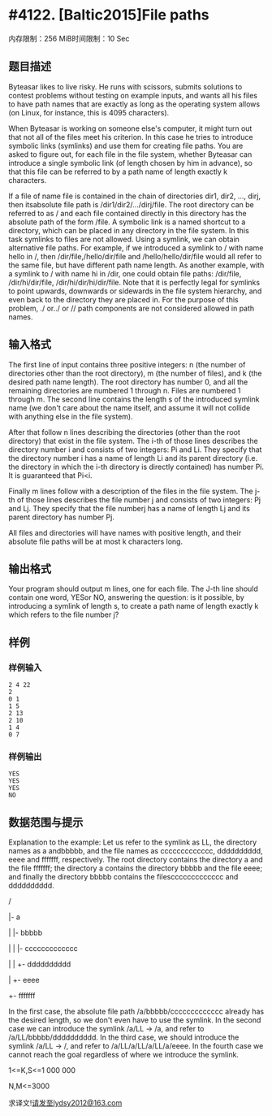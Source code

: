 # #4122. [Baltic2015]File paths

内存限制：256 MiB时间限制：10 Sec

## 题目描述

Byteasar likes to live risky. He runs with scissors, submits solutions to contest problems without testing on example inputs, and wants all his files to have path names that are exactly as long as the operating system allows (on Linux, for instance, this is 4095 characters).

When Byteasar is working on someone else's computer, it might turn out that not all of the files meet his criterion. In this case he tries to introduce symbolic links (symlinks) and use them for creating file paths. You are asked to figure out, for each file in the file system, whether Byteasar can introduce a single symbolic link (of length chosen by him in advance), so that this file can be referred to by a path name of length exactly k characters.

If a file of name file is contained in the chain of directories dir1, dir2, ..., dirj, then itsabsolute file path is /dir1/dir2/.../dirj/file. The root directory can be referred to as / and each file contained directly in this directory has the absolute path of the form /file. A symbolic link is a named shortcut to a directory, which can be placed in any directory in the file system. In this task symlinks to files are not allowed. Using a symlink, we can obtain alternative file paths. For example, if we introduced a symlink to / with name hello in /, then /dir/file,/hello/dir/file and /hello/hello/dir/file would all refer to the same file, but have different path name length. As another example, with a symlink to / with name hi in /dir, one could obtain file paths: /dir/file, /dir/hi/dir/file, /dir/hi/dir/hi/dir/file. Note that it is perfectly legal for symlinks to point upwards, downwards or sidewards in the file system hierarchy, and even back to the directory they are placed in. For the purpose of this problem, ./ or../ or // path components are not considered allowed in path names.

## 输入格式

The first line of input contains three positive integers: n (the number of directories other than the root directory), m (the number of files), and k (the desired path name length). The root directory has number 0, and all the remaining directories are numbered 1 through n. Files are numbered 1 through m. The second line contains the length s of the introduced symlink name (we don't care about the name itself, and assume it will not collide with anything else in the file system).

After that follow n lines describing the directories (other than the root directory) that exist in the file system. The i-th of those lines describes the directory number i and consists of two integers: Pi and Li. They specify that the directory number i has a name of length Li and its parent directory (i.e. the directory in which the i-th directory is directly contained) has number Pi. It is guaranteed that Pi<i.

Finally m lines follow with a description of the files in the file system. The j-th of those lines describes the file number j and consists of two integers: Pj and Lj. They specify that the file numberj has a name of length Lj and its parent directory has number Pj.

All files and directories will have names with positive length, and their absolute file paths will be at most k characters long.

## 输出格式

Your program should output m lines, one for each file. The J-th line should contain one word, YESor NO, answering the question: is it possible, by introducing a symlink of length s, to create a path name of length exactly k which refers to the file number j?

## 样例

### 样例输入

    
    2 4 22
    2
    0 1
    1 5
    2 13
    2 10
    1 4
    0 7
    
    

### 样例输出

    
    YES
    YES
    YES
    NO
    
    

## 数据范围与提示

Explanation to the example: Let us refer to the symlink as LL, the directory names as a andbbbbb, and the file names as ccccccccccccc, dddddddddd, eeee and fffffff, respectively. The root directory contains the directory a and the file fffffff; the directory a contains the directory bbbbb and the file eeee; and finally the directory bbbbb contains the filesccccccccccccc and dddddddddd.

/

  |- a

  |   |- bbbbb

  |   |   |- ccccccccccccc

  |   |   +- dddddddddd

  |   +- eeee

  +- fffffff

  

In the first case, the absolute file path /a/bbbbb/ccccccccccccc already has the desired length, so we don't even have to use the symlink. In the second case we can introduce the symlink /a/LL -> /a, and refer to /a/LL/bbbbb/dddddddddd. In the third case, we should introduce the symlink /a/LL -> /, and refer to /a/LL/a/LL/a/LL/a/eeee. In the fourth case we cannot reach the goal regardless of where we introduce the symlink.

1<=K,S<=1 000 000

N,M<=3000

求译文!请发至lydsy2012@163.com
